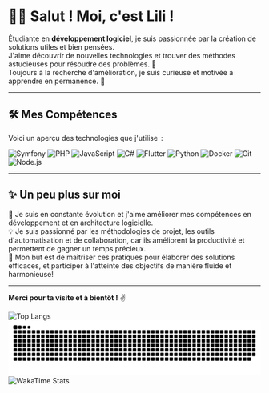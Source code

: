 # 👩‍💻 Salut ! Moi, c'est Lili ! 
 
Étudiante en **développement logiciel**, je suis passionnée par la création de solutions utiles et bien pensées.  
J'aime découvrir de nouvelles technologies et trouver des méthodes astucieuses pour résoudre des problèmes. 🚀  
Toujours à la recherche d'amélioration, je suis curieuse et motivée à apprendre en permanence. 🌟

---

## 🛠️ Mes Compétences

Voici un aperçu des technologies que j'utilise  :

![Symfony](https://img.shields.io/badge/Symfony-000000?style=for-the-badge&logo=symfony&logoColor=white)
![PHP](https://img.shields.io/badge/PHP-777BB4?style=for-the-badge&logo=php&logoColor=white)
![JavaScript](https://img.shields.io/badge/JavaScript-F7DF1E?style=for-the-badge&logo=javascript&logoColor=black)
![C#](https://img.shields.io/badge/C%23-239120?style=for-the-badge&logo=c-sharp&logoColor=white)
![Flutter](https://img.shields.io/badge/Flutter-02569B?style=for-the-badge&logo=flutter&logoColor=white)
![Python](https://img.shields.io/badge/Python-3776AB?style=for-the-badge&logo=python&logoColor=white)
![Docker](https://img.shields.io/badge/Docker-2496ED?style=for-the-badge&logo=docker&logoColor=white)
![Git](https://img.shields.io/badge/Git-F05032?style=for-the-badge&logo=git&logoColor=white)
![Node.js](https://img.shields.io/badge/Node.js-339933?style=for-the-badge&logo=node.js&logoColor=white)

---

## ✨ Un peu plus sur moi

🌱 Je suis en constante évolution et j'aime améliorer mes compétences en développement et en architecture logicielle.  
💡 Je suis passionné par les méthodologies de projet, les outils d'automatisation et de collaboration, car ils améliorent la productivité et permettent de gagner un temps précieux. \
🎯 Mon but est de maîtriser ces pratiques pour élaborer des solutions efficaces, et participer à l'atteinte des objectifs de manière fluide et harmonieuse!  

---

**Merci pour ta visite et à bientôt !** ✌️  


![Top Langs](https://github-readme-stats.vercel.app/api/top-langs/?username=justlsia&layout=compact&theme=radical)
![Contribution Animation](https://github.com/Platane/snk/raw/output/github-contribution-grid-snake.svg)
![WakaTime Stats](https://github-readme-stats.vercel.app/api/wakatime?username=justlsia&theme=radical)




